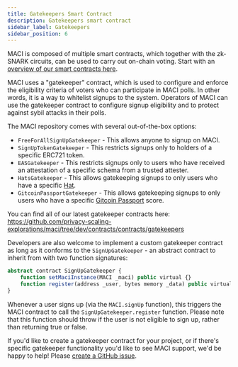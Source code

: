 ```yaml
---
title: Gatekeepers Smart Contract
description: Gatekeepers smart contract
sidebar_label: Gatekeepers
sidebar_position: 6
---
```


MACI is composed of multiple smart contracts, which together with the zk-SNARK circuits, can be used to carry out on-chain voting. Start with an [overview of our smart contracts here](/docs/developers-references/smart-contracts/MACI).

MACI uses a "gatekeeper" contract, which is used to configure and enforce the eligibility criteria of voters who can participate in MACI polls. In other words, it is a way to whitelist signups to the system. Operators of MACI can use the gatekeeper contract to configure signup eligibility and to protect against sybil attacks in their polls.

The MACI repository comes with several out-of-the-box options:

- `FreeForAllSignUpGatekeeper` - This allows anyone to signup on MACI.
- `SignUpTokenGatekeeper` - This restricts signups only to holders of a specific ERC721 token.
- `EASGatekeeper` - This restricts signups only to users who have received an attestation of a specific schema from a trusted attester.
- `HatsGatekeeper` - This allows gatekeeping signups to only users who have a specific [Hat](https://www.hatsprotocol.xyz/).
- `GitcoinPassportGatekeeper` - This allows gatekeeping signups to only users who have a specific [Gitcoin Passport](https://passport.gitcoin.co/) score.

You can find all of our latest gatekeeper contracts here:
https://github.com/privacy-scaling-explorations/maci/tree/dev/contracts/contracts/gatekeepers

Developers are also welcome to implement a custom gatekeeper contract as long as it conforms to the `SignUpGatekeeper` - an abstract contract to inherit from with two function signatures:

```ts
abstract contract SignUpGatekeeper {
    function setMaciInstance(MACI _maci) public virtual {}
    function register(address _user, bytes memory _data) public virtual {}
}
```

Whenever a user signs up (via the `MACI.signUp` function), this triggers the MACI contract to call the `SignUpGatekeeper.register` function. Please note that this function should throw if the user is not eligible to sign up, rather than returning true or false.

If you'd like to create a gatekeeper contract for your project, or if there's specific gatekeeper functionality you'd like to see MACI support, we'd be happy to help! Please [create a GitHub issue](https://github.com/privacy-scaling-explorations/maci/issues/new/choose).
